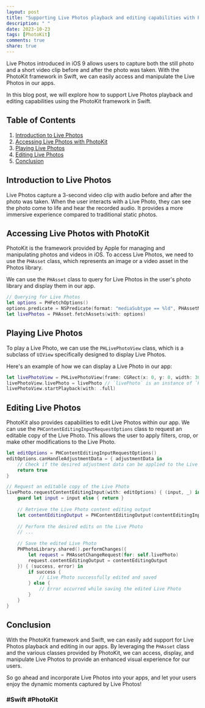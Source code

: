```yaml
---
layout: post
title: "Supporting Live Photos playback and editing capabilities with PhotoKit in Swift"
description: " "
date: 2023-10-23
tags: [PhotoKit]
comments: true
share: true
---
```


Live Photos introduced in iOS 9 allows users to capture both the still photo and a short video clip before and after the photo was taken. With the PhotoKit framework in Swift, we can easily access and manipulate the Live Photos in our apps.

In this blog post, we will explore how to support Live Photos playback and editing capabilities using the PhotoKit framework in Swift.

## Table of Contents
1. [Introduction to Live Photos](#introduction-to-live-photos)
2. [Accessing Live Photos with PhotoKit](#accessing-live-photos-with-photokit)
3. [Playing Live Photos](#playing-live-photos)
4. [Editing Live Photos](#editing-live-photos)
5. [Conclusion](#conclusion)

## Introduction to Live Photos
Live Photos capture a 3-second video clip with audio before and after the photo was taken. When the user interacts with a Live Photo, they can see the photo come to life and hear the recorded audio. It provides a more immersive experience compared to traditional static photos.

## Accessing Live Photos with PhotoKit
PhotoKit is the framework provided by Apple for managing and manipulating photos and videos in iOS. To access Live Photos, we need to use the `PHAsset` class, which represents an image or a video asset in the Photos library.

We can use the `PHAsset` class to query for Live Photos in the user's photo library and display them in our app.

```swift
// Querying for Live Photos
let options = PHFetchOptions()
options.predicate = NSPredicate(format: "mediaSubtype == %ld", PHAssetMediaSubtype.photoLive.rawValue)
let livePhotos = PHAsset.fetchAssets(with: options)
```

## Playing Live Photos
To play a Live Photo, we can use the `PHLivePhotoView` class, which is a subclass of `UIView` specifically designed to display Live Photos.

Here's an example of how we can display a Live Photo in our app:

```swift
let livePhotoView = PHLivePhotoView(frame: CGRect(x: 0, y: 0, width: 300, height: 300))
livePhotoView.livePhoto = livePhoto // `livePhoto` is an instance of `PHLivePhoto`
livePhotoView.startPlayback(with: .full)
```

## Editing Live Photos
PhotoKit also provides capabilities to edit Live Photos within our app. We can use the `PHContentEditingInputRequestOptions` class to request an editable copy of the Live Photo. This allows the user to apply filters, crop, or make other modifications to the Live Photo.

```swift
let editOptions = PHContentEditingInputRequestOptions()
editOptions.canHandleAdjustmentData = { adjustmentData in
    // Check if the desired adjustment data can be applied to the Live Photo
    return true
}

// Request an editable copy of the Live Photo
livePhoto.requestContentEditingInput(with: editOptions) { (input, _) in
    guard let input = input else { return }
    
    // Retrieve the Live Photo content editing output
    let contentEditingOutput = PHContentEditingOutput(contentEditingInput: input)
    
    // Perform the desired edits on the Live Photo
    // ...
    
    // Save the edited Live Photo
    PHPhotoLibrary.shared().performChanges({
        let request = PHAssetChangeRequest(for: self.livePhoto)
        request.contentEditingOutput = contentEditingOutput
    }) { (success, error) in
        if success {
            // Live Photo successfully edited and saved
        } else {
            // Error occurred while saving the edited Live Photo
        }
    }
}
```

## Conclusion
With the PhotoKit framework and Swift, we can easily add support for Live Photos playback and editing in our apps. By leveraging the `PHAsset` class and the various classes provided by PhotoKit, we can access, display, and manipulate Live Photos to provide an enhanced visual experience for our users.

So go ahead and incorporate Live Photos into your apps, and let your users enjoy the dynamic moments captured by Live Photos!

### #Swift #PhotoKit